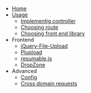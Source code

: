 - [Home](https://github.com/pionl/laravel-chunk-upload/wiki/)
- [Usage](https://github.com/pionl/laravel-chunk-upload/#usage)
	- [Implementig controller](https://github.com/pionl/laravel-chunk-upload/wiki/controller)
	- [Choosing route](https://github.com/pionl/laravel-chunk-upload/wiki/routing)
	- [Choosing front end library](https://github.com/pionl/laravel-chunk-upload/wiki/frontend)
- Frontend
	- [jQuery-File-Upload](https://github.com/pionl/laravel-chunk-upload/wiki/blueimp-file-upload)
	- [Plupload](https://github.com/pionl/laravel-chunk-upload/wiki/plupload)
	- [resumable.js](https://github.com/pionl/laravel-chunk-upload/wiki/blueimp-file-upload)
	- [DropZone](https://github.com/pionl/laravel-chunk-upload/wiki/dropzone)
- Advanced
	- [Config](https://github.com/pionl/laravel-chunk-upload/wiki/config)
	- [Cross domain requests](https://github.com/pionl/laravel-chunk-upload/wiki/Cross-domain-requests)